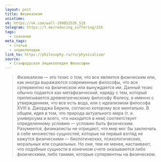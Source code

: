 ```yaml
---
layout: post
title: Физикализм
unixtime: 
vk: https://vk.com/wall-199052526_518
telegram: https://t.me/reducing_suffering/224
tags:
  - сознание
meta_tags:
  - статьи
  - энциклопедии
link_to: https://philosophy.ru/ru/physicalism/
source:
  - Стэнфордская Энциклопедия Философии
---
```

>Физикализм — это тезис о том, что все является физическим или, как иногда выражаются современные философы, что все супервентно на физическом или вынуждается им. Данный тезис обычно подается как метафизический, наряду с тем, который приписывается древнегреческому философу Фалесу, а именно с утверждением, что все есть вода, или с идеализмом философа XVIII в. Джорджа Беркли, согласно которому все ментально. В общем, идея в том, что природа актуального мира (т. е. универсума и всего, что находится в нем) соответствует определенному условию — условию быть физическим. Разумеется, физикалисты не отрицают, что мир мог бы заключать в себе множество сущностей, которые на первый взгляд не кажутся физическими — биологических, психологических, моральных или социальных. Но они, тем не менее, настаивают, что подобные сущности в конечном счете оказываются либо физическими, либо такими, которые супервентны на физическом.